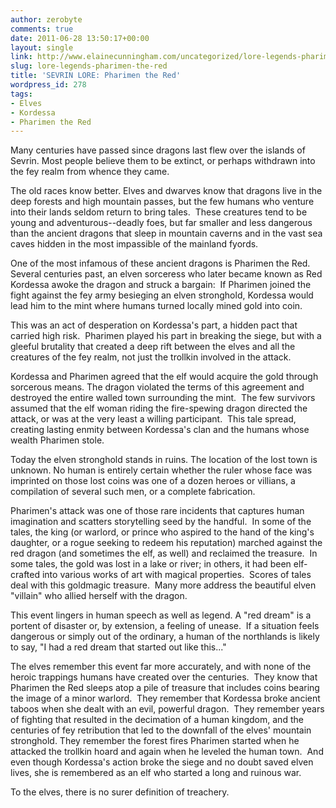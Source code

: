 ```yaml
---
author: zerobyte
comments: true
date: 2011-06-28 13:50:17+00:00
layout: single
link: http://www.elainecunningham.com/uncategorized/lore-legends-pharimen-the-red/
slug: lore-legends-pharimen-the-red
title: 'SEVRIN LORE: Pharimen the Red'
wordpress_id: 278
tags:
- Elves
- Kordessa
- Pharimen the Red
---
```


Many centuries have passed since dragons last flew over the islands of Sevrin. Most people believe them to be extinct, or perhaps withdrawn into the fey realm from whence they came.

The old races know better. Elves and dwarves know that dragons live in the deep forests and high mountain passes, but the few humans who venture into their lands seldom return to bring tales.  These creatures tend to be young and adventurous--deadly foes, but far smaller and less dangerous than the ancient dragons that sleep in mountain caverns and in the vast sea caves hidden in the most impassible of the mainland fyords.

One of the most infamous of these ancient dragons is Pharimen the Red.  Several centuries past, an elven sorceress who later became known as Red Kordessa awoke the dragon and struck a bargain:  If Pharimen joined the fight against the fey army besieging an elven stronghold, Kordessa would lead him to the mint where humans turned locally mined gold into coin.

This was an act of desperation on Kordessa's part, a hidden pact that carried high risk.  Pharimen played his part in breaking the siege, but with a gleeful brutality that created a deep rift between the elves and all the creatures of the fey realm, not just the trollkin involved in the attack. 

Kordessa and Pharimen agreed that the elf would acquire the gold through sorcerous means. The dragon violated the terms of this agreement and destroyed the entire walled town surrounding the mint.  The few survivors assumed that the elf woman riding the fire-spewing dragon directed the attack, or was at the very least a willing participant.  This tale spread, creating lasting enmity between Kordessa's clan and the humans whose wealth Pharimen stole. 

Today the elven stronghold stands in ruins. The location of the lost town is unknown. No human is entirely certain whether the ruler whose face was imprinted on those lost coins was one of a dozen heroes or villians, a compilation of several such men, or a complete fabrication.

Pharimen's attack was one of those rare incidents that captures human imagination and scatters storytelling seed by the handful.  In some of the tales, the king (or warlord, or prince who aspired to the hand of the king's daughter, or a rogue seeking to redeem his reputation) marched against the red dragon (and sometimes the elf, as well) and reclaimed the treasure.  In some tales, the gold was lost in a lake or river; in others, it had been elf-crafted into various works of art with magical properties.  Scores of tales deal with this goldmagic treasure.  Many more address the beautiful elven "villain" who allied herself with the dragon.

This event lingers in human speech as well as legend. A "red dream" is a portent of disaster or, by extension, a feeling of unease.  If a situation feels dangerous or simply out of the ordinary, a human of the northlands is likely to say, "I had a red dream that started out like this..."

The elves remember this event far more accurately, and with none of the heroic trappings humans have created over the centuries.  They know that Pharimen the Red sleeps atop a pile of treasure that includes coins bearing the image of a minor warlord.  They remember that Kordessa broke ancient taboos when she dealt with an evil, powerful dragon.  They remember years of fighting that resulted in the decimation of a human kingdom, and the centuries of fey retribution that led to the downfall of the elves' mountain stronghold. They remember the forest fires Pharimen started when he attacked the trollkin hoard and again when he leveled the human town.  And even though Kordessa's action broke the siege and no doubt saved elven lives, she is remembered as an elf who started a long and ruinous war.

To the elves, there is no surer definition of treachery.
